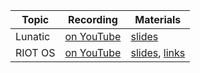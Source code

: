 | Topic   | Recording                                                     | Materials                                                          |
|---------|---------------------------------------------------------------|--------------------------------------------------------------------|
| Lunatic | [on YouTube](https://www.youtube.com/watch?v=xJg_En_7O8A)     | [slides](lunatic-erlang-inspired-runtime-for-rust.pdf)             |
| RIOT OS | [on YouTube](https://www.youtube.com/watch?v=kWUoe3B7_18)     | [slides](rust-on-riot/slides.pdf), [links](rust-on-riot/README.md) |
